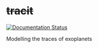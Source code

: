 # <s>tracit</s>
[![Documentation Status](https://readthedocs.org/projects/tracit/badge/?version=latest)](https://tracit.readthedocs.io/en/latest/?badge=latest)

Modelling the traces of exoplanets
